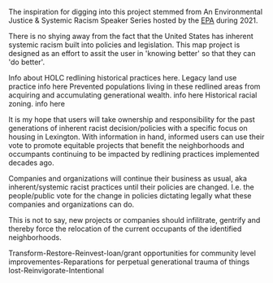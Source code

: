 The inspiration for digging into this project stemmed from An Environmental Justice & Systemic Racism Speaker Series hosted by the [EPA](https://www.epa.gov/environmentaljustice/environmental-justice-systemic-racism-speaker-series#previous) during 2021. 

There is no shying away from the fact that the United States has inherent systemic racism built into policies and legislation. This map project is designed as an effort to assit the user in 'knowing better' so that they can 'do better'. 

Info about HOLC redlining historical practices here.
Legacy land use practice info here
Prevented populations living in these redlined areas from acquiring and accumulating generational wealth. info here
Historical racial zoning. info here

It is my hope that users will take ownership and responsibility for the past generations of inherent racist decision/policies with a specific focus on housing in Lexington. With information in hand, informed users can use their vote to promote equitable projects that benefit the neighborhoods and occumpants continuing to be impacted by redlining practices implemented decades ago. 

Companies and organizations will continue their business as usual, aka inherent/systemic racist practices until their policies are changed. I.e. the people/public vote for the change in policies dictating legally what these companies and organizations can do. 

This is not to say, new projects or companies should infilitrate, gentrify and thereby force the relocation of the current occupants of the identified neighborhoods. 





Transform-Restore-Reinvest-loan/grant opportunities for community level improvementes-Reparations for perpetual generational trauma of things lost-Reinvigorate-Intentional




